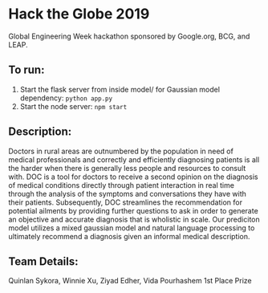 # Hack the Globe 2019
Global Engineering Week hackathon sponsored by Google.org, BCG, and LEAP.

## To run:
1. Start the flask server from inside model/ for Gaussian model dependency: `python app.py`
2. Start the node server: `npm start`

## Description:
Doctors in rural areas are outnumbered by the population in need of medical professionals and correctly and efficiently diagnosing patients is all the harder when there is generally less people and resources to consult with. DOC is a tool for doctors to receive a second opinion on the diagnosis of medical conditions directly through patient interaction in real time through the analysis of the symptoms and conversations they have with their patients. Subsequently, DOC streamlines the recommendation for potential ailments by providing further questions to ask in order to generate an objective and accurate diagnosis that is wholistic in scale. Our prediciton model utilizes a mixed gaussian model and natural language processing to ultimately recommend a diagnosis given an informal medical description.

## Team Details:
Quinlan Sykora, Winnie Xu, Ziyad Edher, Vida Pourhashem
1st Place Prize
